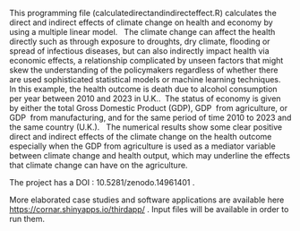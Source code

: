 This programming file (calculatedirectandindirecteffect.R) calculates the direct and indirect effects of climate change on health and economy by using a multiple linear model.   The climate change can affect the health directly such as through exposure to droughts, dry climate, flooding or spread of infectious diseases, but can also indirectly impact health via economic effects, a relationship complicated by unseen factors that might skew the understanding of the policymakers regardless of whether there are used sophisticated statistical models or machine learning techniques.  In this example, the health outcome is death due to alcohol consumption per year between 2010 and 2023 in U.K..  The status of economy is given by either the total Gross Domestic Product (GDP), GDP  from agriculture, or GDP  from manufacturing, and for the same period of time 2010 to 2023 and the same country (U.K.).   The numerical results show some clear positive direct and indirect effects of the climate change on the health outcome especially when the GDP from agriculture is used as a mediator variable between climate change and health output, which may underline the effects that climate change can have on the agriculture. 

The project has a DOI : 10.5281/zenodo.14961401 . 

More elaborated case studies and software applications are available here https://cornar.shinyapps.io/thirdapp/ . Input files will be available in order to run them. 
